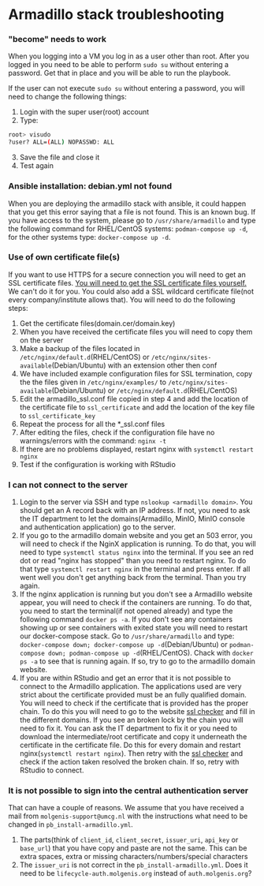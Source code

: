 # Armadillo stack troubleshooting

### "become" needs to work
When you logging into a VM you log in as a user other than root. After you logged in you need to be able to perform `sudo su` without entering a password. Get that in place and you will be able to run the playbook.

If the user can not execute `sudo su` without entering a password, you will need to change the following things:
1. Login with the super user(root) account
2. Type:
```bash
root> visudo
?user? ALL=(ALL) NOPASSWD: ALL
```
3. Save the file and close it
4. Test again

### Ansible installation: debian.yml not found
When you are deploying the armadillo stack with ansible, it could happen that you get this error saying that a file is not found. This is an known bug. If you have access to the system, please go to `/usr/share/armadillo` and type the following command for RHEL/CentOS systems: `podman-compose up -d`, for the other systems type: `docker-compose up -d`.

### Use of own certificate file(s)
If you want to use HTTPS for a secure connection you will need to get an SSL certificate files. <ins>You will need to get the SSL certificate files yourself.</ins> We can't do it for you. You could also add a SSL wildcard certificate file(not every company/institute allows that). You will need to do the following steps:
1. Get the certificate files(domain.cer/domain.key)
2. When you have received the certificate files you will need to copy them on the server
3. Make a backup of the files located in `/etc/nginx/default.d`(RHEL/CentOS) or `/etc/nginx/sites-available`(Debian/Ubuntu) with an extension other then conf
4. We have included example configuration files for SSL termination, copy the the files given in `/etc/nginx/examples/` to `/etc/nginx/sites-available`(Debian/Ubuntu) or `/etc/nginx/default.d`(RHEL/CentOS)
5. Edit the armadillo_ssl.conf file copied in step 4 and add the location of the certificate file to `ssl_certificate` and add the location of the key file to `ssl_certificate_key`
6. Repeat the process for all the *_ssl.conf files
7. After editing the files, check if the configuration file have no warnings/errors with the command: `nginx -t`
8. If there are no problems displayed, restart nginx with `systemctl restart nginx`
9. Test if the configuration is working with RStudio

### I can not connect to the server
1. Login to the server via SSH and type `nslookup <armadillo domain>`. You should get an A record back with an IP address. If not, you need to ask the IT department to let the domains(Armadillo, MinIO, MinIO console and authentication application) go to the server.
2. If you go to the armadillo domain website and you get an 503 error, you will need to check if the NginX application is running. To do that, you will need to type `systemctl status nginx` into the terminal. If you see an red dot or read "nginx has stopped" than you need to restart nginx. To do that type `systemctl restart nginx` in the terminal and press enter. If all went well you don't get anything back from the terminal. Than you try again.
3. If the nginx application is running but you don't see a Armadillo website appear, you will need to check if the containers are running. To do that, you need to start the terminal(if not opened already) and type the following command `docker ps -a`. If you don't see any containers showing up or see containers with exited state you will need to restart our docker-compose stack. Go to `/usr/share/armadillo` and type: `docker-compose down; docker-compose up -d`(Debian/Ubuntu) or `podman-compose down; podman-compose up -d`(RHEL/CentOS). Chack with `docker ps -a` to see that is running again. If so, try to go to the armadillo domain website.
4. If you are within RStudio and get an error that it is not possible to connect to the Armadillo application. The applications used are very strict about the certificate provided must be an fully qualified domain. You will need to check if the certificate that is provided has the proper chain. To do this you will need to go to the website [ssl checker](https://www.sslshopper.com/ssl-checker.html) and fill in the different domains. If you see an broken lock by the chain you will need to fix it. You can ask the IT department to fix it or you need to download the intermediate/root certificate and copy it underneath the certificate  in the certificate file. Do this for every domain and restart nginx(`systemctl restart nginx`). Then retry with the [ssl checker](https://www.sslshopper.com/ssl-checker.html) and check if the action taken resolved the broken chain. If so, retry with RStudio to connect.

### It is not possible to sign into the central authentication server
That can have a couple of reasons. We assume that you have received a mail from `molgenis-support@umcg.nl` with the instructions what need to be changed in `pb_install-armadillo.yml`.
1. The parts(think of `client_id`, `client_secret`, `issuer_uri`, `api_key` or `base_url`) that you have copy and paste are not the same. This can be extra spaces, extra or missing characters/numbers/special characters
2. The `issuer_uri` is not correct in the `pb_install-armadillo.yml`. Does it need to be `lifecycle-auth.molgenis.org` instead of `auth.molgenis.org`?
